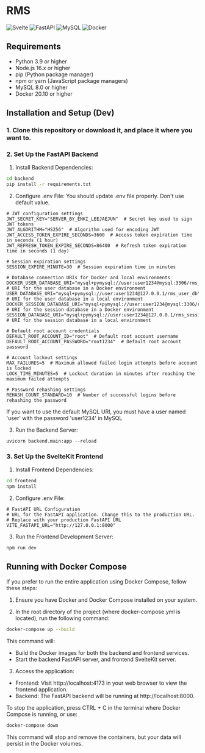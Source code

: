 # RMS

![Svelte](https://img.shields.io/badge/svelte-%23f1413d.svg?style=for-the-badge&logo=svelte&logoColor=white)
![FastAPI](https://img.shields.io/badge/FastAPI-005571?style=for-the-badge&logo=fastapi)
![MySQL](https://img.shields.io/badge/mysql-%2300f.svg?style=for-the-badge&logo=mysql&logoColor=white)
![Docker](https://img.shields.io/badge/docker-%230db7ed.svg?style=for-the-badge&logo=docker&logoColor=white)

## Requirements

- Python 3.9 or higher
- Node.js 16.x or higher
- pip (Python package manager)
- npm or yarn (JavaScript package managers)
- MySQL 8.0 or higher
- Docker 20.10 or higher

## Installation and Setup (Dev)

### 1. Clone this repository or download it, and place it where you want to.

### 2. Set Up the FastAPI Backend

1. Install Backend Dependencies:

```bash
cd backend
pip install -r requirements.txt
```

2. Configure .env File:
   You should update .env file properly. Don't use default value.

```.env
# JWT configuration settings
JWT_SECRET_KEY="SERVER_BY_ENKI_LEEJAEJUN"  # Secret key used to sign JWT tokens
JWT_ALGORITHM="HS256"  # Algorithm used for encoding JWT
JWT_ACCESS_TOKEN_EXPIRE_SECONDS=3600  # Access token expiration time in seconds (1 hour)
JWT_REFRESH_TOKEN_EXPIRE_SECONDS=86400  # Refresh token expiration time in seconds (1 day)

# Session expiration settings
SESSION_EXPIRE_MINUTE=30  # Session expiration time in minutes

# Database connection URIs for Docker and local environments
DOCKER_USER_DATABASE_URI="mysql+pymysql://user:user1234@mysql:3306/rms_user_db"  # URI for the user database in a Docker environment
USER_DATABASE_URI="mysql+pymysql://user:user1234@127.0.0.1/rms_user_db"  # URI for the user database in a local environment
DOCKER_SESSION_DATABASE_URI="mysql+pymysql://user:user1234@mysql:3306/rms_session_db"  # URI for the session database in a Docker environment
SESSION_DATABASE_URI="mysql+pymysql://user:user1234@127.0.0.1/rms_session_db"  # URI for the session database in a local environment

# Default root account credentials
DEFAULT_ROOT_ACCOUNT_ID="root"  # Default root account username
DEFAULT_ROOT_ACCOUNT_PASSWORD="root1234"  # Default root account password

# Account lockout settings
MAX_FAILURES=5  # Maximum allowed failed login attempts before account is locked
LOCK_TIME_MINUTES=5  # Lockout duration in minutes after reaching the maximum failed attempts

# Password rehashing settings
REHASH_COUNT_STANDARD=10  # Number of successful logins before rehashing the password

```

If you want to use the default MySQL URI, you must have a user named 'user' with the password 'user1234' in MySQL

3. Run the Backend Server:

```
uvicorn backend.main:app --reload
```

### 3. Set Up the SvelteKit Frontend

1. Install Frontend Dependencies:

```bash
cd frontend
npm install
```

2. Configure .env File:

```frontend/.env
# FastAPI URL Configuration
# URL for the FastAPI application. Change this to the production URL.  # Replace with your production FastAPI URL
VITE_FASTAPI_URL="http://127.0.0.1:8000"
```

3. Run the Frontend Development Server:

```bash
npm run dev
```

## Running with Docker Compose

If you prefer to run the entire application using Docker Compose, follow these steps:

1. Ensure you have Docker and Docker Compose installed on your system.

2. In the root directory of the project (where docker-compose.yml is located), run the following command:

```bash
docker-compose up --build
```

This command will:

- Build the Docker images for both the backend and frontend services.
- Start the backend FastAPI server, and frontend SvelteKit server.

3. Access the application:

- Frontend: Visit http://localhost:4173 in your web browser to view the frontend application.
- Backend: The FastAPI backend will be running at http://localhost:8000.

To stop the application, press CTRL + C in the terminal where Docker Compose is running, or use:

```bash
docker-compose down
```

This command will stop and remove the containers, but your data will persist in the Docker volumes.
